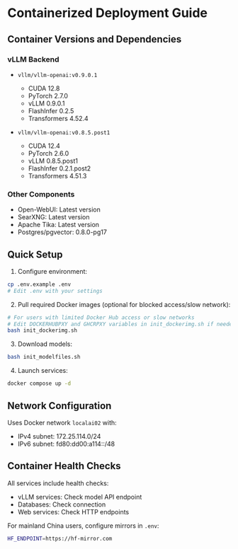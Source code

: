 # Containerized Deployment Guide

## Container Versions and Dependencies

### vLLM Backend
- `vllm/vllm-openai:v0.9.0.1`
  - CUDA 12.8
  - PyTorch 2.7.0
  - vLLM 0.9.0.1
  - FlashInfer 0.2.5
  - Transformers 4.52.4

- `vllm/vllm-openai:v0.8.5.post1`
  - CUDA 12.4
  - PyTorch 2.6.0
  - vLLM 0.8.5.post1
  - FlashInfer 0.2.1.post2
  - Transformers 4.51.3

### Other Components
- Open-WebUI: Latest version
- SearXNG: Latest version
- Apache Tika: Latest version
- Postgres/pgvector: 0.8.0-pg17

## Quick Setup

1. Configure environment:
```bash
cp .env.example .env
# Edit .env with your settings
```

2. Pull required Docker images (optional for blocked access/slow network):
```bash
# For users with limited Docker Hub access or slow networks
# Edit DOCKERHUBPXY and GHCRPXY variables in init_dockerimg.sh if needed
bash init_dockerimg.sh
```

3. Download models:
```bash
bash init_modelfiles.sh
```

4. Launch services:
```bash
docker compose up -d
```

## Network Configuration

Uses Docker network `localai02` with:
- IPv4 subnet: 172.25.114.0/24 
- IPv6 subnet: fd80:dd00:a114::/48

## Container Health Checks

All services include health checks:
- vLLM services: Check model API endpoint
- Databases: Check connection
- Web services: Check HTTP endpoints

For mainland China users, configure mirrors in `.env`:
```bash
HF_ENDPOINT=https://hf-mirror.com
```